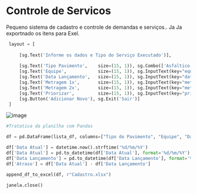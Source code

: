 # Controle de Servicos
 Pequeno sistema de cadastro e controle de demandas e serviços.. Ja Ja exportnado os itens para Exel. 

   
   
   
   
   
   ```python
    layout = [      
        
        [sg.Text('Informe os dados e Tipo do Serviço Executado')],
        
        [sg.Text('Tipo Pavimento',    size=(15, 1)), sg.Combo(['Asfaltico', 'Cimentado', 'Blocos'], key="tipo_pav")],
        [sg.Text('Equipe',            size=(15, 1)), sg.InputText(key="equipe")],
        [sg.Text('Data Lançamento',   size=(15, 1)), sg.InputText(key="data_lancamento")],
        [sg.Text('Metragem 1x',       size=(15, 1)), sg.InputText(key="metragem_1x")],
        [sg.Text('Metragem 2x',       size=(15, 1)), sg.InputText(key="metragem_2x")],
        [sg.Text('Priorizar',         size=(15, 1)), sg.InputText(key="priorizar")],
        [sg.Button('Adicionar Novo'), sg.Exit('Sair')]
    ]
 ```
 
 
 ![image](https://user-images.githubusercontent.com/33934341/195911171-40809fe1-cb6f-4c2c-949e-08752782269e.png)


```python
#Tratativa da planilha com Pandas

df = pd.DataFrame(lista_df, columns=["Tipo do Pavimento", "Equipe", "Data Lançamento", "Metragem_1x", "Metragem_2x", "Priorizar"])

df['Data Atual'] = datetime.now().strftime('%d/%m/%Y')                            #criando coluna com a data atual
df['Data Atual'] = pd.to_datetime(df['Data Atual'], format='%d/%m/%Y')              #convertendo coluna para data
df['Data Lançamento'] = pd.to_datetime(df['Data Lançamento'], format='%d/%m/%Y')    #convertendo coluna para data
df['Atraso'] = df['Data Atual'] - df['Data Lançamento']                             #criando coluna com dif de data

append_df_to_excel(df, r"Cadastro.xlsx")

janela.close()
```
